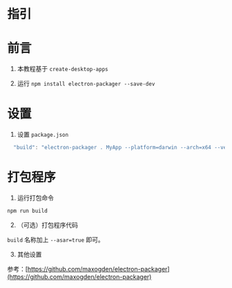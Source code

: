 指引
===

# 前言
1. 本教程基于 `create-desktop-apps`

2. 运行 `npm install electron-packager --save-dev`

# 设置
1. 设置 `package.json`
  ```javascript
    "build": "electron-packager . MyApp --platform=darwin --arch=x64 --version=0.28.3 --overwrite"
  ```

# 打包程序
1. 运行打包命令

  ```bash
  npm run build
  ```

2. （可选）打包程序代码

  `build` 名称加上 `--asar=true` 即可。

3. 其他设置

  参考：[https://github.com/maxogden/electron-packager](https://github.com/maxogden/electron-packager)
